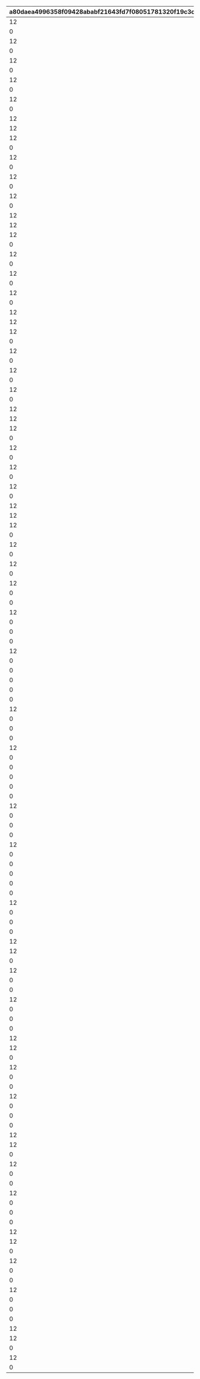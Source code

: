 |a80daea4996358f09428ababf21643fd7f08051781320f19c3c760227d67a2fc|5411bcef4ca9b6ca750a342d08c18a5437c7ea94efcc8fd8a4085d6276a8ed8b|8fd6cd42578178ce165f23ce07faf994208991583a33767a2a9e980bafe92bb8|10c98c9203eaa71b7fd0bc1b544fce4c3d9c377b3a56a14271af00b3071e7e1b|6a2cf263cb582f2970ad04a71ef7f90eaf9828a6fa4167b355e67c020aeef896|c248d64dd7d4247581c11ec092b0f1237746f9922232732379edea13f9550636|c69b0043260c3c0d7a47e13bf3475b3f7beaf97f718f3d394975b4dacd095a7f|0be86d70380216990a5c6b6c7102a7645b4fd0c786e0731cace8fbcc1df932ea|b6150a5d1d3669869a2b8009364e424b0a7c94ee9127223c24d32d7e5ba9408f|35c975eceb9321692296e3175be7ad0c79c7f58e40190789a03d82819031c548|51373d54a593b58494a728b909cdcddb54d2e01ae211aa7c12385b10afa96f40|7ad24b44359ffb7a7a815df2232af1f0e4ca56038b548034050dd8ac7ca00285|bdfda2c27120f6d9afb0f8eda6d58a3705bdfb43a4dff92ee618bdb62327477f|b1b2b7c0d656bc5b7c7db006297978ffb3f7a21e993b1a9a53087b6918afc423|fc379d987e8ea043a28d74b44e35be1d6902cbd3ded49bab650888f3e9e052e4|9cabe94d8edffe88fa0102caf16f8e633295bb8ee967af8fc317abe3b15019e7|019db70e3b0d15938a81f6be63b84c112463740658a54a6e42e9bbd550976874|a2f60fafbc5fa9f461e2752b0e697e26b6c9fca1e8738d25d9bd855852d107c5|6dcd13ab651bc0f44e69b992f35ec95401b91fa18b13579917361b931522e85c|
| --- | --- | --- | --- | --- | --- | --- | --- | --- | --- | --- | --- | --- | --- | --- | --- | --- | --- | --- |
|12|2|90008|500|10|140001|90005|2|1|1|140000|2|4|1|500000|32001|5|94002|4|
|0|8|91002|200|500000|25001|94002|1|1|2|140001|12|4|1|0|32001|10|0|2|
|12|2|90008|500|5|140001|90005|2|2|1|140000|2|4|1|750000|32001|15|94002|4|
|0|8|91002|300|750000|25001|94002|1|2|2|140001|12|4|1|0|32001|20|0|2|
|12|2|90008|500|5|140001|90005|2|2|1|140000|2|4|1|750000|32001|25|94002|4|
|0|8|91002|500|750000|25001|94002|1|3|2|140001|12|4|1|0|32001|30|0|2|
|12|2|90008|750|5|140001|90005|2|3|1|140000|2|4|1|1000000|32001|35|94002|4|
|0|2|90008|1000|1000000|25001|94002|1|4|2|140001|12|4|1|0|32001|40|0|2|
|12|2|90008|1250|5|140001|90005|2|4|1|140000|2|4|1|2000000|32001|45|94002|4|
|0|2|90008|1500|2000000|25001|94002|1|4|2|140001|12|4|1|0|32001|50|0|2|
|12|2|90008|500|10|140001|90005|2|1|1|140000|2|4|1|500000|32002|5|94002|4|
|12|8|91002|200|1|140001|25001|2|1|1|21951|2|2|1|500000|32002|10|94002|4|
|12|2|90008|700|5|140001|90005|2|2|1|140000|2|4|1|750000|32002|15|94002|4|
|0|8|91002|300|750000|25001|94002|1|2|2|140001|12|4|1|0|32002|20|0|2|
|12|2|90008|700|5|140001|90005|2|2|1|140000|2|4|1|750000|32002|25|94002|4|
|0|8|91002|500|750000|25001|94002|1|3|2|140001|12|4|1|0|32002|30|0|2|
|12|2|90008|1000|5|140001|90005|2|3|1|140000|2|4|1|1000000|32002|35|94002|4|
|0|2|90008|1000|1000000|25001|94002|1|4|2|140001|12|4|1|0|32002|40|0|2|
|12|2|90008|1250|5|140001|90005|2|4|1|140000|2|4|1|2000000|32002|45|94002|4|
|0|2|90008|1500|2000000|25001|94002|1|4|2|140001|12|4|1|0|32002|50|0|2|
|12|2|90008|500|10|140001|90005|2|1|1|140000|2|4|1|500000|32003|5|94002|4|
|12|8|91002|200|1|140001|25001|2|1|1|21951|2|2|1|500000|32003|10|94002|4|
|12|2|90008|700|5|140001|90005|2|2|1|140000|2|4|1|750000|32003|15|94002|4|
|0|8|91002|300|750000|25001|94002|1|2|2|140001|12|4|1|0|32003|20|0|2|
|12|2|90008|700|5|140001|90005|2|2|1|140000|2|4|1|750000|32003|25|94002|4|
|0|8|91002|500|750000|25001|94002|1|3|2|140001|12|4|1|0|32003|30|0|2|
|12|2|90008|1000|5|140001|90005|2|3|1|140000|2|4|1|1000000|32003|35|94002|4|
|0|2|90008|1000|1000000|25001|94002|1|4|2|140001|12|4|1|0|32003|40|0|2|
|12|2|90008|1250|5|140001|90005|2|4|1|140000|2|4|1|2000000|32003|45|94002|4|
|0|2|90008|1500|2000000|25001|94002|1|4|2|140001|12|4|1|0|32003|50|0|2|
|12|2|90008|500|10|140001|90005|2|1|1|140000|2|4|1|500000|32004|5|94002|4|
|12|8|91002|200|1|140001|25001|2|1|1|21951|2|2|1|500000|32004|10|94002|4|
|12|2|90008|700|5|140001|90005|2|2|1|140000|2|4|1|750000|32004|15|94002|4|
|0|8|91002|300|750000|25001|94002|1|2|2|140001|12|4|1|0|32004|20|0|2|
|12|2|90008|700|5|140001|90005|2|2|1|140000|2|4|1|750000|32004|25|94002|4|
|0|8|91002|500|750000|25001|94002|1|3|2|140001|12|4|1|0|32004|30|0|2|
|12|2|90008|1000|5|140001|90005|2|3|1|140000|2|4|1|1000000|32004|35|94002|4|
|0|2|90008|1000|1000000|25001|94002|1|4|2|140001|12|4|1|0|32004|40|0|2|
|12|2|90008|1250|5|140001|90005|2|4|1|140000|2|4|1|2000000|32004|45|94002|4|
|0|2|90008|1500|2000000|25001|94002|1|4|2|140001|12|4|1|0|32004|50|0|2|
|12|2|90008|500|10|140001|90005|2|1|1|140000|2|4|1|500000|32005|5|94002|4|
|12|8|91002|200|1|140001|25001|2|1|1|21951|2|2|1|500000|32005|10|94002|4|
|12|2|90008|700|5|140001|90005|2|2|1|140000|2|4|1|750000|32005|15|94002|4|
|0|8|91002|300|750000|25001|94002|1|2|2|140001|12|4|1|0|32005|20|0|2|
|12|2|90008|700|5|140001|90005|2|2|1|140000|2|4|1|750000|32005|25|94002|4|
|0|8|91002|500|750000|25001|94002|1|3|2|140001|12|4|1|0|32005|30|0|2|
|12|2|90008|1000|5|140001|90005|2|3|1|140000|2|4|1|1000000|32005|35|94002|4|
|0|2|90008|1000|1000000|25001|94002|1|4|2|140001|12|4|1|0|32005|40|0|2|
|12|2|90008|1250|5|140001|90005|2|4|1|140000|2|4|1|2000000|32005|45|94002|4|
|0|2|90008|1500|2000000|25001|94002|1|4|2|140001|12|4|1|0|32005|50|0|2|
|12|2|90008|500|10|140001|90005|2|1|1|140000|2|4|1|500000|32006|5|94002|4|
|12|8|91002|200|1|140001|25001|2|1|1|21951|2|2|1|500000|32006|10|94002|4|
|12|2|90008|700|5|140001|90005|2|2|1|140000|2|4|1|750000|32006|15|94002|4|
|0|8|91002|300|750000|25001|94002|1|2|2|140001|12|4|1|0|32006|20|0|2|
|12|2|90008|700|5|140001|90005|2|2|1|140000|2|4|1|750000|32006|25|94002|4|
|0|8|91002|500|750000|25001|94002|1|3|2|140001|12|4|1|0|32006|30|0|2|
|12|2|90008|1000|5|140001|90005|2|3|1|140000|2|4|1|1000000|32006|35|94002|4|
|0|2|90008|1000|1000000|25001|94002|1|4|2|140001|12|4|1|0|32006|40|0|2|
|12|2|90008|1250|5|140001|90005|2|4|1|140000|2|4|1|2000000|32006|45|94002|4|
|0|2|90008|1500|2000000|25001|94002|1|4|2|140001|12|4|1|0|32006|50|0|2|
|0|2|90008|500|500000|90005|94002|10|1|15|140001|12|4|1|0|32007|5|0|2|
|12|8|91002|100|1|140001|25001|5|1|1|21951|2|2|1|500000|32007|10|94002|4|
|0|2|90008|1000|750000|90005|94002|5|2|15|140001|12|4|1|0|32007|15|0|2|
|0|8|91002|150|750000|25001|94002|1|2|5|140001|12|4|1|0|32007|20|0|2|
|0|2|90008|1500|750000|90005|94002|5|2|15|140001|12|4|1|0|32007|25|0|2|
|12|8|91002|250|1|140001|25001|5|3|3000|90008|2|2|1|750000|32007|30|94002|4|
|0|2|90008|3500|1000000|90005|94002|5|3|15|140001|12|4|1|0|32007|35|0|2|
|0|2|90008|4000|1000000|25001|94002|1|4|5|140001|12|4|1|0|32007|40|0|2|
|0|2|90008|4500|2000000|90005|94002|5|4|15|140001|12|4|1|0|32007|45|0|2|
|0|2|90008|5000|2000000|25001|94002|1|4|5|140001|12|4|1|0|32007|50|0|2|
|0|2|90008|500|500000|90005|94002|10|1|15|140001|12|4|1|0|32008|5|0|2|
|12|8|91002|100|1|140001|25001|5|1|1|21951|2|2|1|500000|32008|10|94002|4|
|0|2|90008|1000|750000|90005|94002|5|2|15|140001|12|4|1|0|32008|15|0|2|
|0|8|91002|150|750000|25001|94002|1|2|5|140001|12|4|1|0|32008|20|0|2|
|0|2|90008|1500|750000|90005|94002|5|2|15|140001|12|4|1|0|32008|25|0|2|
|12|8|91002|250|1|140001|25001|5|3|3000|90008|2|2|1|750000|32008|30|94002|4|
|0|2|90008|3500|1000000|90005|94002|5|3|15|140001|12|4|1|0|32008|35|0|2|
|0|2|90008|4000|1000000|25001|94002|1|4|5|140001|12|4|1|0|32008|40|0|2|
|0|2|90008|4500|2000000|90005|94002|5|4|15|140001|12|4|1|0|32008|45|0|2|
|0|2|90008|5000|2000000|25001|94002|1|4|5|140001|12|4|1|0|32008|50|0|2|
|0|2|90008|500|500000|90005|94002|10|1|15|140001|12|4|1|0|32009|5|0|2|
|12|8|91002|100|1|140001|25001|5|1|1|21951|2|2|1|500000|32009|10|94002|4|
|0|2|90008|1000|750000|90005|94002|5|2|15|140001|12|4|1|0|32009|15|0|2|
|0|8|91002|150|750000|25001|94002|1|2|5|140001|12|4|1|0|32009|20|0|2|
|0|2|90008|1500|750000|90005|94002|5|2|15|140001|12|4|1|0|32009|25|0|2|
|12|8|91002|250|1|140001|25001|5|3|3000|90008|2|2|1|750000|32009|30|94002|4|
|0|2|90008|3500|1000000|90005|94002|5|3|15|140001|12|4|1|0|32009|35|0|2|
|0|2|90008|4000|1000000|25001|94002|1|4|5|140001|12|4|1|0|32009|40|0|2|
|0|2|90008|4500|2000000|90005|94002|5|4|15|140001|12|4|1|0|32009|45|0|2|
|0|2|90008|5000|2000000|25001|94002|1|4|5|140001|12|4|1|0|32009|50|0|2|
|0|2|90008|500|500000|90005|94002|10|1|15|140001|12|4|1|0|32010|5|0|2|
|12|8|91002|100|1|140001|25001|5|1|1|21951|2|2|1|500000|32010|10|94002|4|
|0|2|90008|1000|750000|90005|94002|5|2|15|140001|12|4|1|0|32010|15|0|2|
|0|8|91002|150|750000|25001|94002|1|2|5|140001|12|4|1|0|32010|20|0|2|
|0|2|90008|1500|750000|90005|94002|5|2|15|140001|12|4|1|0|32010|25|0|2|
|12|8|91002|250|1|140001|25001|5|3|3000|90008|2|2|1|750000|32010|30|94002|4|
|12|18|4101401|1|5|140001|90005|15|3|3500|90008|2|2|1|1000000|32010|35|94002|4|
|0|2|90008|4000|1000000|25001|94002|1|4|5|140001|12|4|1|0|32010|40|0|2|
|12|18|4109401|1|5|140001|90005|15|4|4500|90008|2|2|1|2000000|32010|45|94002|4|
|0|2|90008|5000|2000000|25001|94002|1|4|5|140001|12|4|1|0|32010|50|0|2|
|0|2|90008|500|500000|90005|94002|10|1|15|140001|12|4|1|0|32011|5|0|2|
|12|8|91002|100|1|140001|25001|5|1|1|21951|2|2|1|500000|32011|10|94002|4|
|0|2|90008|1000|750000|90005|94002|5|2|15|140001|12|4|1|0|32011|15|0|2|
|0|8|91002|150|750000|25001|94002|1|2|5|140001|12|4|1|0|32011|20|0|2|
|0|2|90008|1500|750000|90005|94002|5|2|15|140001|12|4|1|0|32011|25|0|2|
|12|8|91002|250|1|140001|25001|5|3|3000|90008|2|2|1|750000|32011|30|94002|4|
|12|18|4301401|1|5|140001|90005|15|3|3500|90008|2|2|1|1000000|32011|35|94002|4|
|0|2|90008|4000|1000000|25001|94002|1|4|5|140001|12|4|1|0|32011|40|0|2|
|12|18|4303401|1|5|140001|90005|15|4|4500|90008|2|2|1|2000000|32011|45|94002|4|
|0|2|90008|5000|2000000|25001|94002|1|4|5|140001|12|4|1|0|32011|50|0|2|
|0|2|90008|500|500000|90005|94002|10|1|15|140001|12|4|1|0|32012|5|0|2|
|12|8|91002|100|1|140001|25001|5|1|1|21951|2|2|1|500000|32012|10|94002|4|
|0|2|90008|1000|750000|90005|94002|5|2|15|140001|12|4|1|0|32012|15|0|2|
|0|8|91002|150|750000|25001|94002|1|2|5|140001|12|4|1|0|32012|20|0|2|
|0|2|90008|1500|750000|90005|94002|5|2|15|140001|12|4|1|0|32012|25|0|2|
|12|8|91002|250|1|140001|25001|5|3|3000|90008|2|2|1|750000|32012|30|94002|4|
|12|18|4201401|1|5|140001|90005|15|3|3500|90008|2|2|1|1000000|32012|35|94002|4|
|0|2|90008|4000|1000000|25001|94002|1|4|5|140001|12|4|1|0|32012|40|0|2|
|12|18|4204401|1|5|140001|90005|15|4|4500|90008|2|2|1|2000000|32012|45|94002|4|
|0|2|90008|5000|2000000|25001|94002|1|4|5|140001|12|4|1|0|32012|50|0|2|
|0|2|90008|500|500000|90005|94002|10|1|15|140001|12|4|1|0|32013|5|0|2|
|12|8|91002|100|1|140001|25001|5|1|1|21951|2|2|1|500000|32013|10|94002|4|
|0|2|90008|1000|750000|90005|94002|5|2|15|140001|12|4|1|0|32013|15|0|2|
|0|8|91002|150|750000|25001|94002|1|2|5|140001|12|4|1|0|32013|20|0|2|
|0|2|90008|1500|750000|90005|94002|5|2|15|140001|12|4|1|0|32013|25|0|2|
|12|8|91002|250|1|140001|25001|5|3|3000|90008|2|2|1|750000|32013|30|94002|4|
|12|18|4110401|1|5|140001|90005|15|3|3500|90008|2|2|1|1000000|32013|35|94002|4|
|0|2|90008|4000|1000000|25001|94002|1|4|5|140001|12|4|1|0|32013|40|0|2|
|12|18|4102401|1|5|140001|90005|15|4|4500|90008|2|2|1|2000000|32013|45|94002|4|
|0|2|90008|5000|2000000|25001|94002|1|4|5|140001|12|4|1|0|32013|50|0|2|
|0|2|90008|500|500000|90005|94002|10|1|15|140001|12|4|1|0|32014|5|0|2|
|12|8|91002|100|1|140001|25001|5|1|1|21951|2|2|1|500000|32014|10|94002|4|
|0|2|90008|1000|750000|90005|94002|5|2|15|140001|12|4|1|0|32014|15|0|2|
|0|8|91002|150|750000|25001|94002|1|2|5|140001|12|4|1|0|32014|20|0|2|
|0|2|90008|1500|750000|90005|94002|5|2|15|140001|12|4|1|0|32014|25|0|2|
|12|8|91002|250|1|140001|25001|5|3|3000|90008|2|2|1|750000|32014|30|94002|4|
|12|18|4203401|1|5|140001|90005|15|3|3500|90008|2|2|1|1000000|32014|35|94002|4|
|0|2|90008|4000|1000000|25001|94002|1|4|5|140001|12|4|1|0|32014|40|0|2|
|12|18|4202401|1|5|140001|90005|15|4|4500|90008|2|2|1|2000000|32014|45|94002|4|
|0|2|90008|5000|2000000|25001|94002|1|4|5|140001|12|4|1|0|32014|50|0|2|